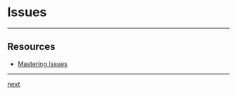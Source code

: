 # Issues


---

## Resources
* [Mastering Issues](https://guides.github.com/features/issues/)



---

[next](proj.md)